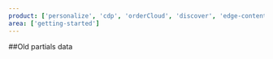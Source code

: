 ```yaml
---
product: ['personalize', 'cdp', 'orderCloud', 'discover', 'edge-content-hub', 'content-hub', 'dam', 'send' ]
area: ['getting-started']
---
```


##Old partials data